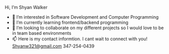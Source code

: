 Hi, I’m Shyan Walker 
- 👀 I’m interested in Software Development and Computer Programming
- 🌱 I’m currently learning frontend/backend programming 
- 💞️ I’m looking to collaborate on my different projects so I would love to be in team based environments
- 📫 Here is my contact informtion. I cant wait to connect with you!
      Shyanw321@gmail.com
      347-254-0439

